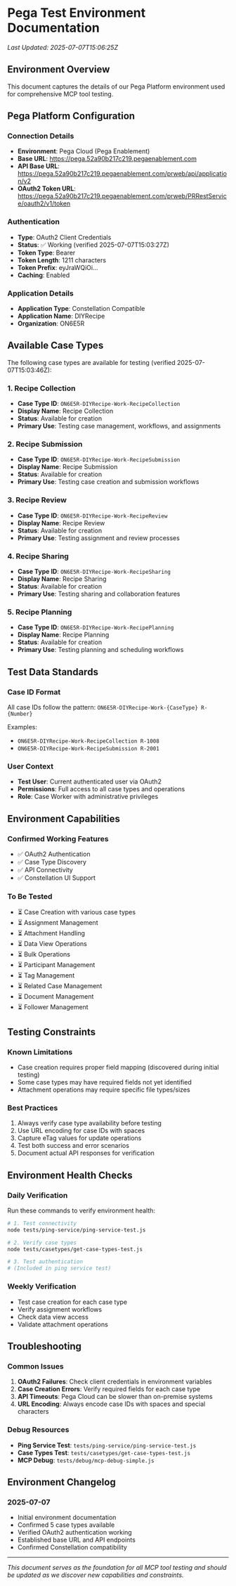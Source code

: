 # Pega Test Environment Documentation

*Last Updated: 2025-07-07T15:06:25Z*

## Environment Overview

This document captures the details of our Pega Platform environment used for comprehensive MCP tool testing.

## Pega Platform Configuration

### Connection Details
- **Environment**: Pega Cloud (Pega Enablement)
- **Base URL**: https://pega.52a90b217c219.pegaenablement.com
- **API Base URL**: https://pega.52a90b217c219.pegaenablement.com/prweb/api/application/v2
- **OAuth2 Token URL**: https://pega.52a90b217c219.pegaenablement.com/prweb/PRRestService/oauth2/v1/token

### Authentication
- **Type**: OAuth2 Client Credentials
- **Status**: ✅ Working (verified 2025-07-07T15:03:27Z)
- **Token Type**: Bearer
- **Token Length**: 1211 characters
- **Token Prefix**: eyJraWQiOi...
- **Caching**: Enabled

### Application Details
- **Application Type**: Constellation Compatible
- **Application Name**: DIYRecipe
- **Organization**: ON6E5R

## Available Case Types

The following case types are available for testing (verified 2025-07-07T15:03:46Z):

### 1. Recipe Collection
- **Case Type ID**: `ON6E5R-DIYRecipe-Work-RecipeCollection`
- **Display Name**: Recipe Collection
- **Status**: Available for creation
- **Primary Use**: Testing case management, workflows, and assignments

### 2. Recipe Submission
- **Case Type ID**: `ON6E5R-DIYRecipe-Work-RecipeSubmission`
- **Display Name**: Recipe Submission
- **Status**: Available for creation
- **Primary Use**: Testing case creation and submission workflows

### 3. Recipe Review
- **Case Type ID**: `ON6E5R-DIYRecipe-Work-RecipeReview`
- **Display Name**: Recipe Review
- **Status**: Available for creation
- **Primary Use**: Testing assignment and review processes

### 4. Recipe Sharing
- **Case Type ID**: `ON6E5R-DIYRecipe-Work-RecipeSharing`
- **Display Name**: Recipe Sharing
- **Status**: Available for creation
- **Primary Use**: Testing sharing and collaboration features

### 5. Recipe Planning
- **Case Type ID**: `ON6E5R-DIYRecipe-Work-RecipePlanning`
- **Display Name**: Recipe Planning
- **Status**: Available for creation
- **Primary Use**: Testing planning and scheduling workflows

## Test Data Standards

### Case ID Format
All case IDs follow the pattern: `ON6E5R-DIYRecipe-Work-{CaseType} R-{Number}`

Examples:
- `ON6E5R-DIYRecipe-Work-RecipeCollection R-1008`
- `ON6E5R-DIYRecipe-Work-RecipeSubmission R-2001`

### User Context
- **Test User**: Current authenticated user via OAuth2
- **Permissions**: Full access to all case types and operations
- **Role**: Case Worker with administrative privileges

## Environment Capabilities

### Confirmed Working Features
- ✅ OAuth2 Authentication
- ✅ Case Type Discovery
- ✅ API Connectivity
- ✅ Constellation UI Support

### To Be Tested
- ⏳ Case Creation with various case types
- ⏳ Assignment Management
- ⏳ Attachment Handling
- ⏳ Data View Operations
- ⏳ Bulk Operations
- ⏳ Participant Management
- ⏳ Tag Management
- ⏳ Related Case Management
- ⏳ Document Management
- ⏳ Follower Management

## Testing Constraints

### Known Limitations
- Case creation requires proper field mapping (discovered during initial testing)
- Some case types may have required fields not yet identified
- Attachment operations may require specific file types/sizes

### Best Practices
1. Always verify case type availability before testing
2. Use URL encoding for case IDs with spaces
3. Capture eTag values for update operations
4. Test both success and error scenarios
5. Document actual API responses for verification

## Environment Health Checks

### Daily Verification
Run these commands to verify environment health:

```bash
# 1. Test connectivity
node tests/ping-service/ping-service-test.js

# 2. Verify case types
node tests/casetypes/get-case-types-test.js

# 3. Test authentication
# (Included in ping service test)
```

### Weekly Verification
- Test case creation for each case type
- Verify assignment workflows
- Check data view access
- Validate attachment operations

## Troubleshooting

### Common Issues
1. **OAuth2 Failures**: Check client credentials in environment variables
2. **Case Creation Errors**: Verify required fields for each case type
3. **API Timeouts**: Pega Cloud can be slower than on-premise systems
4. **URL Encoding**: Always encode case IDs with spaces and special characters

### Debug Resources
- **Ping Service Test**: `tests/ping-service/ping-service-test.js`
- **Case Types Test**: `tests/casetypes/get-case-types-test.js`
- **MCP Debug**: `tests/debug/mcp-debug-simple.js`

## Environment Changelog

### 2025-07-07
- Initial environment documentation
- Confirmed 5 case types available
- Verified OAuth2 authentication working
- Established base URL and API endpoints
- Confirmed Constellation compatibility

---

*This document serves as the foundation for all MCP tool testing and should be updated as we discover new capabilities and constraints.*
